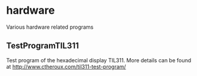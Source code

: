 # hardware
Various hardware related programs

## TestProgramTIL311

Test program of the hexadecimal display TIL311.  More details can be found at http://www.ctheroux.com/til311-test-program/
